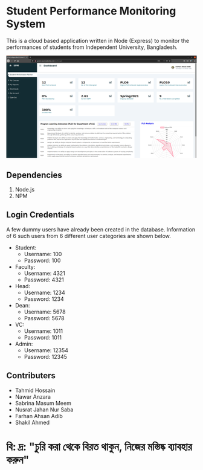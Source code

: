 # Student Performance Monitoring System
This is a cloud based application written in Node (Express) to monitor the performances of students from Independent University, Bangladesh. 


![SPM Screenshot](images/Screenshot_Student.png)

## Dependencies
1. Node.js
2. NPM

## Login Credentials
A few dummy users have already been created in the database. Information of 6 such users from 6 different user categories are shown below.
* Student:
    - Username: 100
    - Password: 100
* Faculty:
    - Username: 4321
    - Password: 4321
* Head:
    - Username: 1234
    - Password: 1234
* Dean:
    - Username: 5678
    - Password: 5678
* VC:
    - Username: 1011
    - Password: 1011
* Admin:
    - Username: 12354
    - Password: 12345


## Contributers
* Tahmid Hossain
* Nawar Anzara
* Sabrina Masum Meem
* Nusrat Jahan Nur Saba
* Farhan Ahsan Adib
* Shakil Ahmed

# বি: দ্র: "চুরি করা থেকে বিরত থাকুন, নিজের মস্তিষ্ক ব্যাবহার করুন"
